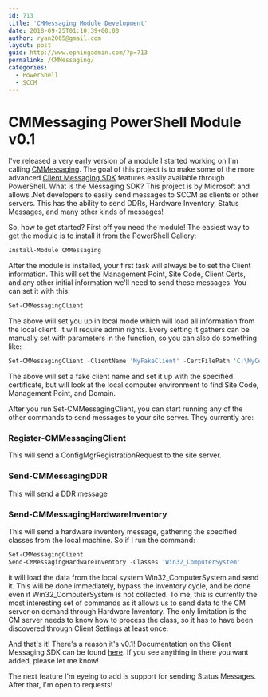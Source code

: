 ```yaml
---
id: 713
title: 'CMMessaging Module Development'
date: 2018-09-25T01:10:39+00:00
author: ryan2065@gmail.com
layout: post
guid: http://www.ephingadmin.com/?p=713
permalink: /CMMessaging/
categories:
  - PowerShell
  - SCCM
---
```


# CMMessaging PowerShell Module v0.1

I've released a very early version of a module I started working on I'm calling [CMMessaging](https://www.powershellgallery.com/packages/CMMessaging). The goal of this project is to make some of the more advanced [Client Messaging SDK](https://www.nuget.org/packages/Microsoft.ConfigurationManagement.Messaging/) features easily available through PowerShell. What is the Messaging SDK? This project is by Microsoft and allows .Net developers to easily send messages to SCCM as clients or other servers. This has the ability to send DDRs, Hardware Inventory, Status Messages, and many other kinds of messages!

So, how to get started? First off you need the module! The easiest way to get the module is to install it from the PowerShell Gallery:

``` PowerShell
Install-Module CMMessaging
```

After the module is installed, your first task will always be to set the Client information. This will set the Management Point, Site Code, Client Certs, and any other initial information we'll need to send these messages. You can set it with this:

``` PowerShell
Set-CMMessagingClient
```

The above will set you up in local mode which will load all information from the local client. It will require admin rights. Every setting it gathers can be manually set with parameters in the function, so you can also do something like:

``` PowerShell
Set-CMMessagingClient -ClientName 'MyFakeClient' -CertFilePath 'C:\MyCert.pfx' -CertificatePassword ( ConvertTO-SecureString 'MyPassword' -AsPlainText -Force )
```

The above will set a fake client name and set it up with the specified certificate, but will look at the local computer environment to find Site Code, Management Point, and Domain.

After you run Set-CMMessagingClient, you can start running any of the other commands to send messages to your site server. They currently are:

### Register-CMMessagingClient

This will send a ConfigMgrRegistrationRequest to the site server.

### Send-CMMessagingDDR

This will send a DDR message

### Send-CMMessagingHardwareInventory

This will send a hardware inventory message, gathering the specified classes from the local machine. So if I run the command:

``` PowerShell
Set-CMMessagingClient
Send-CMMessagingHardwareInventory -Classes 'Win32_ComputerSystem'
```

it will load the data from the local system Win32_ComputerSystem and send it. This will be done immediately, bypass the inventory cycle, and be done even if Win32_ComputerSystem is not collected. To me, this is currently the most interesting set of commands as it allows us to send data to the CM server on demand through Hardware Inventory. The only limitation is the CM server needs to know how to process the class, so it has to have been discovered through Client Settings at least once.

And that's it! There's a reason it's v0.1!  Documentation on the Client Messaging SDK can be found [here](https://msdn.microsoft.com/en-us/library/mt744369.aspx). If you see anything in there you want added, please let me know!

The next feature I'm eyeing to add is support for sending Status Messages. After that, I'm open to requests!